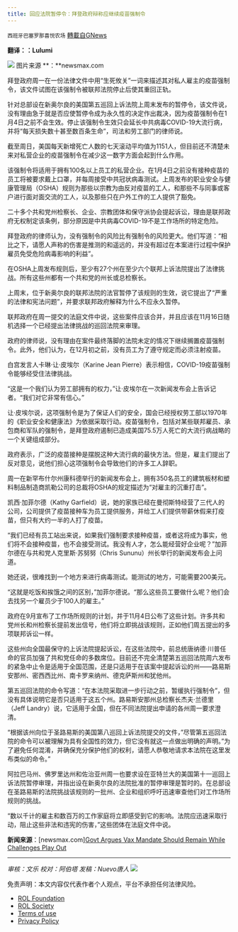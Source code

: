 ```yaml
---
title: 回应法院暂停令：拜登政府辩称应继续疫苗强制令
---
```

`西班牙巴塞罗那喜悦农场` [轉載自GNews](https://gnews.org/zh-hans/1651618/)

**翻译：：Lulumi**

![](https://assets.gnews.org/wp-content/uploads/2021/11/image-159.png) 图片来源 **：**newsmax.com

拜登政府周一在一份法律文件中用“生死攸关”一词来描述其对私人雇主的疫苗强制令，该文件试图在该强制令被联邦法院停止后使其重回正轨。

针对总部设在新奥尔良的美国第五巡回上诉法院上周末发布的暂停令，该文件说，没有理由急于就是否应使暂停令成为永久性的决定作出裁决，因为疫苗强制令在1月4日之前不会生效。停止该强制令生效只会延长中共病毒COVID-19大流行病，并将“每天损失数十甚至数百条生命”，司法和劳工部门的律师说。

截至周日，美国每天新增死亡人数的七天滚动平均值为1151人，但目前还不清楚未来对私营企业的疫苗强制令在减少这一数字方面会起到什么作用。

该强制令将适用于拥有100名以上员工的私营企业。在1月4日之前没有接种疫苗的员工将被要求戴上口罩，并每周接受中共冠状病毒测试。上周发布的职业安全与健康管理局（OSHA）规则为那些以宗教为由反对疫苗的工人，和那些不与同事或客户进行面对面交流的工人，以及那些只在户外工作的工人提供了豁免。

二十多个共和党州检察长、企业、宗教团体和保守派协会提起诉讼，理由是联邦政府无权制定该条例，部分原因是中共病毒COVID-19不是工作场所的特定危险。

拜登政府的律师认为，没有强制令的风险比有强制令的风险更大。他们写道：“相比之下，请愿人声称的伤害是推测的和遥远的，并没有超过在本案进行过程中保护雇员免受危险病毒影响的利益”。

在OSHA上周发布规则后，至少有27个州在至少六个联邦上诉法院提出了法律挑战。所有这些州都有一个共和党的州长或总检察长。

上周末，位于新奥尔良的联邦法院的法官暂停了该规则的生效，说它提出了“严重的法律和宪法问题”，并要求联邦政府解释为什么不应永久暂停。

联邦政府在周一提交的法庭文件中说，这些案件应该合并，并且应该在11月16日随机选择一个已经提出法律挑战的巡回法院来审理。

政府的律师说，没有理由在案件最终落脚的法院未定的情况下继续搁置疫苗强制令。此外，他们认为，在12月初之前，没有员工为了遵守规定而必须注射疫苗。

白宫发言人卡琳·让·皮埃尔（Karine Jean Pierre）表示相信，COVID-19疫苗强制令能够经受住法律挑战。

“这是一个我们认为劳工部拥有的权力，”让·皮埃尔在一次新闻发布会上告诉记者。“我们对它非常有信心。”

让·皮埃尔说，这项强制令是为了保证人们的安全，国会已经授权劳工部以1970年的《职业安全和健康法》为依据采取行动。疫苗强制令，包括对某些联邦雇员、承包商和军队的强制令，是拜登政府遏制已造成美国75.5万人死亡的大流行病战略的一个关键组成部分。

政府表示，广泛的疫苗接种是摆脱这种大流行病的最快方法。但是，雇主们提出了反对意见，说他们担心这项强制令会导致他们的许多工人辞职。

周一在新罕布什尔州康科德举行的新闻发布会上，拥有350名员工的建筑板材和塑料制品制造商凯勒公司的总裁将OSHA的规定描述为“对雇主的沉重打击”。

凯西·加菲尔德（Kathy Garfield）说，她的家族已经在曼彻斯特经营了三代人的公司，公司提供了疫苗接种车为员工提供服务，并给工人们提供带薪休假来打疫苗，但只有大约一半的人打了疫苗。

“我们已经有员工站出来说，如果我们强制要求接种疫苗，或者这将成为事实，他们将不会接种疫苗，也不会接受测试。我没有人才，怎么能经营好企业呢？”加菲尔德在与共和党人克里斯·苏努努（Chris Sununu）州长举行的新闻发布会上问道。

她还说，很难找到一个地方来进行病毒测试。能测试的地方，可能需要200美元。

“这就是吃饭和挨饿之间的区别，”加菲尔德说。“那么这些员工要做什么呢？他们会去找另一个雇员少于100人的雇主。”

政府在9月宣布了工作场所规则的计划，并于11月4日公布了这些计划。许多共和党州长和州检察长提前发出信号，他们将立即挑战该规则，正如他们周五提出的多项联邦诉讼一样。

这些州向全国最保守的上诉法院提起诉讼，在这些法院中，前总统唐纳德·川普任命的官员加强了共和党任命的多数席位。目前还不完全清楚第五巡回法院周六发布的紧急中止令是适用于全国范围，还是只适用于在该案中提起诉讼的州——路易斯安那州、密西西比州、南卡罗来纳州、德克萨斯州和犹他州。

第五巡回法院的命令写道：“在本法院采取进一步行动之前，暂缓执行强制令”，但没有具体说明它是否只适用于这五个州。路易斯安那州总检察长杰夫·兰德里（Jeff Landry）说，它适用于全国，但在不同法院提出申请的各州周一要求澄清。

“根据该州向位于圣路易斯的美国第八巡回上诉法院提交的文件，”尽管第五巡回法院的命令可以被理解为具有全国性的效力，但它没有就这一点做出明确的声明。”为了避免任何混淆，并确保充分保护他们的权利，请愿人恭敬地请求本法院在这里发布类似的命令。”

阿拉巴马州、佛罗里达州和佐治亚州周一也要求设在亚特兰大的美国第十一巡回上诉法院暂停审理，并指出设在新奥尔良的法院批准的暂停审理是暂时的。在总部设在圣路易斯的法院挑战该规则的一批州、企业和组织呼吁迅速审查他们对工作场所规则的挑战。

“数以千计的雇主和数百万的工作家庭将立即感受到它的影响。法院应迅速采取行动，阻止这些非法和违宪的伤害，”这些团体在法庭文件中说。

**新闻来源**：[newsmax.com][Govt Argues Vax Mandate Should Remain While Challenges Play Out](https://www.newsmax.com/newsfront/us-virus-outbreak-vaccine-mandate/2021/11/08/id/1043827/)

* * *

*审核：文乐
校对：阿伯塔
发稿：Nuevo唐人*
![](https://assets.gnews.org/wp-content/uploads/2021/11/GNEWS_CH..jpeg)
 

免责声明：本文内容仅代表作者个人观点，平台不承担任何法律风险。

- [ROL Foundation](https://rolfoundation.org/)
- [ROL Society](https://rolsociety.org/)
- [Terms of use](https://gnews.org/terms-of-use-3/)
- [Privacy Policy](https://gnews.org/privacy-policy/)
